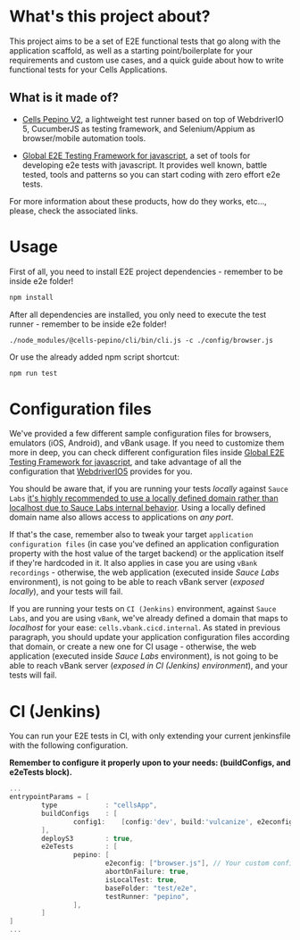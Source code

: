 # What's this project about?

This project aims to be a set of E2E functional tests that go along with the application scaffold, as well as a starting point/boilerplate for your requirements and custom use cases, and a quick guide about how to write functional tests for your Cells Applications.

## What is it made of?

- [Cells Pepino V2](https://platform.bbva.com/en-us/developers/engines/cells/documentation/testing/cells-pepino-v2), a lightweight test runner based on top of WebdriverIO 5, CucumberJS as testing framework, and Selenium/Appium as browser/mobile automation tools.

- [Global E2E Testing Framework for javascript](https://globaldevtools.bbva.com/bitbucket/projects/BGT/repos/e2e-js-framework/browse), a set of tools for developing e2e tests with javascript. It provides well known, battle tested, tools and patterns so you can start coding with zero effort e2e tests.

For more information about these products, how do they works, etc..., please, check the associated links.

# Usage

First of all, you need to install E2E project dependencies - remember to be inside e2e folder!

```bash
npm install
```

After all dependencies are installed, you only need to execute the test runner - remember to be inside e2e folder!

```shell
./node_modules/@cells-pepino/cli/bin/cli.js -c ./config/browser.js
```

Or use the already added npm script shortcut:

```bash
npm run test
```

# Configuration files

We've provided a few different sample configuration files for browsers, emulators (iOS, Android), and vBank usage. If you need to customize them more in deep, you can check different configuration files inside [Global E2E Testing Framework for javascript](https://globaldevtools.bbva.com/bitbucket/projects/BGT/repos/e2e-js-framework/browse/packages/generator-testing-wdio-ts/generators/app/templates/_v5/config), and take advantage of all the configuration that [WebdriverIO5](https://v5.webdriver.io/docs/options.html) provides for you.

You should be aware that, if you are running your tests _locally_ against `Sauce Labs` [it's highly recommended to use a locally defined domain rather than localhost due to Sauce Labs internal behavior](https://wiki.saucelabs.com/display/DOCS/Sauce+Connect+Proxy+FAQs#SauceConnectProxyFAQs-CanIAccessApplicationsonlocalhost?). Using a locally defined domain name also allows access to applications on *any port*. 

If that's the case, remember also to tweak your target `application configuration files` (in case you've defined an application configuration property with the host value of the target backend) or the application itself if they're hardcoded in it. It also applies in case you are using `vBank recordings` - otherwise, the web application (executed inside _Sauce Labs_ environment), is not going to be able to reach vBank server (_exposed locally_), and your tests will fail.

If you are running your tests on `CI (Jenkins)` environment, against `Sauce Labs`, and you are using `vBank`, we've already defined a domain that maps to _localhost_ for your ease: `cells.vbank.cicd.internal`. As stated in previous paragraph, you should update  your application configuration files according that domain, or create a new one for CI usage - otherwise, the web application (executed inside _Sauce Labs_ environment), is not going to be able to reach vBank server (_exposed in CI (Jenkins) environment_), and your tests will fail.

# CI (Jenkins)

You can run your E2E tests in CI, with only extending your current jenkinsfile with the following configuration.

__Remember to configure it properly upon to your needs: (buildConfigs, and e2eTests block).__

```groovy
...
entrypointParams = [
        type            : "cellsApp",
        buildConfigs    : [
                config1:    [config:'dev', build:'vulcanize', e2econfig: ['pepino']] // Your build requirements.
        ],
        deployS3        : true,
        e2eTests        : [
                pepino: [
                        e2econfig: ["browser.js"], // Your custom config file for jenkins environment.
                        abortOnFailure: true,
                        isLocalTest: true,
                        baseFolder: "test/e2e",
                        testRunner: "pepino",
                ],
        ]
]
...
```